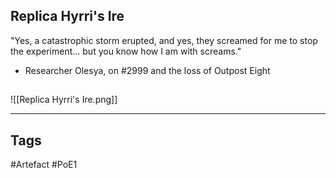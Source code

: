 ## Replica Hyrri's Ire
"Yes, a catastrophic storm erupted, and yes, they screamed for me
to stop the experiment... but you know how I am with screams."
- Researcher Olesya, on #2999 and the loss of Outpost Eight
##
![[Replica Hyrri's Ire.png]]

---
## Tags
#Artefact
#PoE1